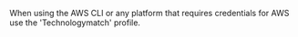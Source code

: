 When using the AWS CLI or any platform that requires credentials for AWS use the 'Technologymatch' profile.